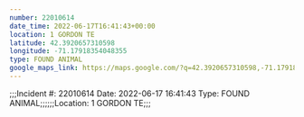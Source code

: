 ```yaml
---
number: 22010614
date_time: 2022-06-17T16:41:43+00:00
location: 1 GORDON TE
latitude: 42.3920657310598
longitude: -71.17918354048355
type: FOUND ANIMAL
google_maps_link: https://maps.google.com/?q=42.3920657310598,-71.17918354048355
---
```


;;;Incident #: 22010614  Date: 2022-06-17 16:41:43   Type: FOUND ANIMAL;;;;;;Location: 1 GORDON TE;;;

